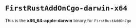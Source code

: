 # `FirstRustAddOnCgo-darwin-x64`

This is the **x86_64-apple-darwin** binary for `FirstRustAddOnCgo`
